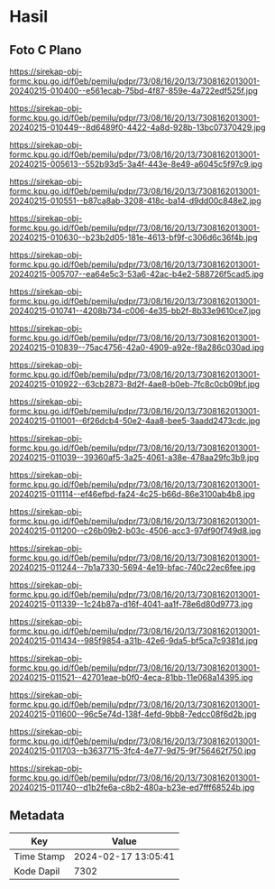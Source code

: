 # Hasil

## Foto C Plano

https://sirekap-obj-formc.kpu.go.id/f0eb/pemilu/pdpr/73/08/16/20/13/7308162013001-20240215-010400--e561ecab-75bd-4f87-859e-4a722edf525f.jpg

https://sirekap-obj-formc.kpu.go.id/f0eb/pemilu/pdpr/73/08/16/20/13/7308162013001-20240215-010449--8d6489f0-4422-4a8d-928b-13bc07370429.jpg

https://sirekap-obj-formc.kpu.go.id/f0eb/pemilu/pdpr/73/08/16/20/13/7308162013001-20240215-005613--552b93d5-3a4f-443e-8e49-a6045c5f97c9.jpg

https://sirekap-obj-formc.kpu.go.id/f0eb/pemilu/pdpr/73/08/16/20/13/7308162013001-20240215-010551--b87ca8ab-3208-418c-ba14-d9dd00c848e2.jpg

https://sirekap-obj-formc.kpu.go.id/f0eb/pemilu/pdpr/73/08/16/20/13/7308162013001-20240215-010630--b23b2d05-181e-4613-bf9f-c306d6c36f4b.jpg

https://sirekap-obj-formc.kpu.go.id/f0eb/pemilu/pdpr/73/08/16/20/13/7308162013001-20240215-005707--ea64e5c3-53a6-42ac-b4e2-588726f5cad5.jpg

https://sirekap-obj-formc.kpu.go.id/f0eb/pemilu/pdpr/73/08/16/20/13/7308162013001-20240215-010741--4208b734-c006-4e35-bb2f-8b33e9610ce7.jpg

https://sirekap-obj-formc.kpu.go.id/f0eb/pemilu/pdpr/73/08/16/20/13/7308162013001-20240215-010839--75ac4756-42a0-4909-a92e-f8a286c030ad.jpg

https://sirekap-obj-formc.kpu.go.id/f0eb/pemilu/pdpr/73/08/16/20/13/7308162013001-20240215-010922--63cb2873-8d2f-4ae8-b0eb-7fc8c0cb09bf.jpg

https://sirekap-obj-formc.kpu.go.id/f0eb/pemilu/pdpr/73/08/16/20/13/7308162013001-20240215-011001--6f26dcb4-50e2-4aa8-bee5-3aadd2473cdc.jpg

https://sirekap-obj-formc.kpu.go.id/f0eb/pemilu/pdpr/73/08/16/20/13/7308162013001-20240215-011039--39360af5-3a25-4061-a38e-478aa29fc3b9.jpg

https://sirekap-obj-formc.kpu.go.id/f0eb/pemilu/pdpr/73/08/16/20/13/7308162013001-20240215-011114--ef46efbd-fa24-4c25-b66d-86e3100ab4b8.jpg

https://sirekap-obj-formc.kpu.go.id/f0eb/pemilu/pdpr/73/08/16/20/13/7308162013001-20240215-011200--c26b09b2-b03c-4506-acc3-97df90f749d8.jpg

https://sirekap-obj-formc.kpu.go.id/f0eb/pemilu/pdpr/73/08/16/20/13/7308162013001-20240215-011244--7b1a7330-5694-4e19-bfac-740c22ec6fee.jpg

https://sirekap-obj-formc.kpu.go.id/f0eb/pemilu/pdpr/73/08/16/20/13/7308162013001-20240215-011339--1c24b87a-d16f-4041-aa1f-78e6d80d9773.jpg

https://sirekap-obj-formc.kpu.go.id/f0eb/pemilu/pdpr/73/08/16/20/13/7308162013001-20240215-011434--985f9854-a31b-42e6-9da5-bf5ca7c9381d.jpg

https://sirekap-obj-formc.kpu.go.id/f0eb/pemilu/pdpr/73/08/16/20/13/7308162013001-20240215-011521--42701eae-b0f0-4eca-81bb-11e068a14395.jpg

https://sirekap-obj-formc.kpu.go.id/f0eb/pemilu/pdpr/73/08/16/20/13/7308162013001-20240215-011600--96c5e74d-138f-4efd-9bb8-7edcc08f6d2b.jpg

https://sirekap-obj-formc.kpu.go.id/f0eb/pemilu/pdpr/73/08/16/20/13/7308162013001-20240215-011703--b3637715-3fc4-4e77-9d75-9f756462f750.jpg

https://sirekap-obj-formc.kpu.go.id/f0eb/pemilu/pdpr/73/08/16/20/13/7308162013001-20240215-011740--d1b2fe6a-c8b2-480a-b23e-ed7fff68524b.jpg


## Metadata

| Key        | Value               |
| ---------- | ------------------- |
| Time Stamp | 2024-02-17 13:05:41 |
| Kode Dapil | 7302                |



